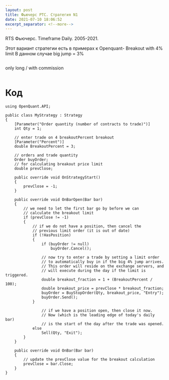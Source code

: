 ```yaml
---
layout: post
title: Фьючерс РТС. Стратегия N1
date: 2021-07-10 18:06:52
excerpt_separator: <!--more-->
---
```


RTS Фьючерс. Timeframe Daily. 2005-2021.

Этот вариант стратегии есть в примерах к Openquant- Breakout with 4% limit
В данном случае big jump = 3%

<!--more-->


<img src="https://raw.githubusercontent.com/Ragve-hub/scribble/gh-pages/images/pattern1_ch.png" alt="">

only long / with commission

<img src="https://raw.githubusercontent.com/Ragve-hub/scribble/gh-pages/images/pattern1_p.png" alt="">

# Код

```
using OpenQuant.API;

public class MyStrategy : Strategy
{
	[Parameter("Order quantity (number of contracts to trade)")]
	int Qty = 1;
	
	// enter trade on 4 breakoutPercent breakout
	[Parameter("Percent")]
	double BreakoutPercent = 3;
	
	// orders and trade quantity
	Order buyOrder;
	// for calculating breakout price limit
	double prevClose;

	public override void OnStrategyStart()
	{
		prevClose = -1;
	}

	public override void OnBarOpen(Bar bar)
	{
		// we need to let the first bar go by before we can
		// calculate the breakout limit
		if (prevClose != -1)
		{
			// if we do not have a position, then cancel the
			// previous limit order (it is out of date)
			if (!HasPosition)
			{
				if (buyOrder != null)
					buyOrder.Cancel();

				// now try to enter a trade by setting a limit order
				// to automatically buy in if the big 4% jump arrives.
				// This order will reside on the exchange servers, and 
				// will execute during the day if the limit is triggered.
				double breakout_fraction = 1 + (BreakoutPercent / 100);
				double breakout_price = prevClose * breakout_fraction;
				buyOrder = BuyStopOrder(Qty, breakout_price, "Entry");	
				buyOrder.Send();
			}

				// if we have a position open, then close it now. 
				// Now (which is the leading edge of today's daily bar)
				// is the start of the day after the trade was opened.
			else
				Sell(Qty, "Exit");
		}
	}

	public override void OnBar(Bar bar)
	{
		// update the prevClose value for the breakout calculation
		prevClose = bar.Close;
	}
}

```
